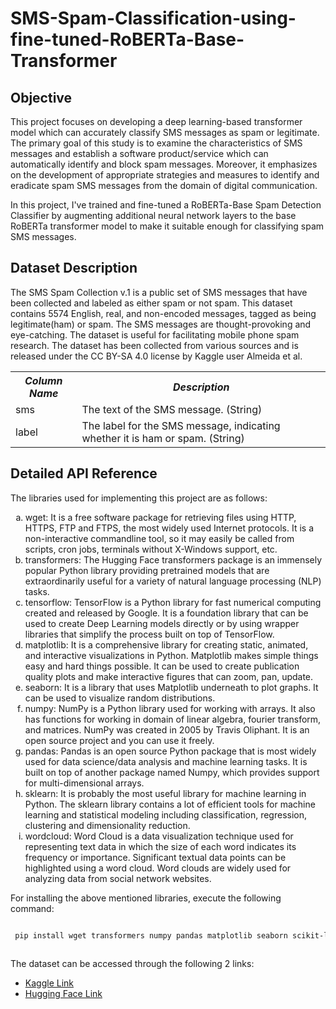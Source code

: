 # SMS-Spam-Classification-using-fine-tuned-RoBERTa-Base-Transformer

## Objective

This project focuses on developing a deep learning-based transformer model which can accurately classify SMS messages as spam or legitimate. The primary goal of this study is to examine the characteristics of SMS messages and establish a software product/service which can automatically identify and block spam messages. Moreover, it emphasizes on the development of appropriate strategies and measures to identify and eradicate spam SMS messages from the domain of digital communication.

In this project, I've trained and fine-tuned a RoBERTa-Base Spam Detection Classifier by augmenting additional neural network layers to the base RoBERTa transformer model to make it suitable enough for classifying spam SMS messages. 

## Dataset Description

The SMS Spam Collection v.1 is a public set of SMS messages that have been collected and labeled as either spam or not spam. This dataset contains 5574 English, real, and non-encoded messages, tagged as being legitimate(ham) or spam. The SMS messages are thought-provoking and eye-catching. The dataset is useful for facilitating mobile phone spam research. The dataset has been collected from various sources and is released under the CC BY-SA 4.0 license by Kaggle user Almeida et al.

<table>
  <tr>
    <th><b><em><strong>Column Name</strong></em></b></th>
    <th><b><em><strong>Description</strong></em></b></th>
  </tr>
  <tr>
    <td>sms</td>
    <td>The text of the SMS message. (String)</td>
  </tr>
  <tr>
    <td>label</td>
    <td>The label for the SMS message, indicating whether it is ham or spam. (String)</td>
  </tr>
</table>

## Detailed API Reference

The libraries used for implementing this project are as follows:

<ol type='a'>
  <li>wget: It is a free software package for retrieving files using HTTP, HTTPS, FTP and FTPS, the most widely used Internet protocols. It is a non-interactive commandline tool, so it may easily be called from scripts, cron jobs, terminals without X-Windows support, etc.</li>
  <li>transformers: The Hugging Face transformers package is an immensely popular Python library providing pretrained models that are extraordinarily useful for a variety of natural language processing (NLP) tasks.</li>
  <li>tensorflow: TensorFlow is a Python library for fast numerical computing created and released by Google. It is a foundation library that can be used to create Deep Learning models directly or by using wrapper libraries that simplify the process built on top of TensorFlow.</li>
  <li>matplotlib: It is a comprehensive library for creating static, animated, and interactive visualizations in Python. Matplotlib makes simple things easy and hard things possible. It can be used to create publication quality plots and make interactive figures that can zoom, pan, update.</li>
  <li>seaborn: It is a library that uses Matplotlib underneath to plot graphs. It can be used to visualize random distributions.</li>
  <li>numpy: NumPy is a Python library used for working with arrays. It also has functions for working in domain of linear algebra, fourier transform, and matrices. NumPy was created in 2005 by Travis Oliphant. It is an open source project and you can use it freely.</li>
  <li>pandas: Pandas is an open source Python package that is most widely used for data science/data analysis and machine learning tasks. It is built on top of another package named Numpy, which provides support for multi-dimensional arrays.</li>
  <li>sklearn: It is probably the most useful library for machine learning in Python. The sklearn library contains a lot of efficient tools for machine learning and statistical modeling including classification, regression, clustering and dimensionality reduction.</li>
  <li>wordcloud: Word Cloud is a data visualization technique used for representing text data in which the size of each word indicates its frequency or importance. Significant textual data points can be highlighted using a word cloud. Word clouds are widely used for analyzing data from social network websites.</li>
</ol>

For installing the above mentioned libraries, execute the following command:

```bash

 pip install wget transformers numpy pandas matplotlib seaborn scikit-learn wordcloud
 
```
The dataset can be accessed through the following 2 links:

<ul>
  <li><a href="https://www.kaggle.com/datasets/thedevastator/sms-spam-collection-a-more-diverse-dataset">Kaggle Link</a></li>
  <li><a href="https://huggingface.co/datasets/sms_spam">Hugging Face Link</a></li>
</ul>


 
  
